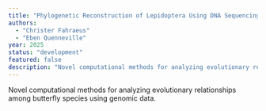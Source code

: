 ```yaml
---
title: "Phylogenetic Reconstruction of Lepidoptera Using DNA Sequencing"
authors: 
  - "Christer Fahraeus"
  - "Eben Quenneville"
year: 2025
status: "development"
featured: false
description: "Novel computational methods for analyzing evolutionary relationships among butterfly species using genomic data."
---
```


Novel computational methods for analyzing evolutionary relationships among butterfly species using genomic data. 

